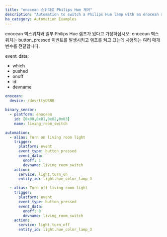 ```yaml
---
title: "enocean 스위치로 Philips Hue 제어"
description: "Automation to switch a Philips Hue lamp with an enocean switch."
ha_category: Automation Examples
---
```


enocean 벽스위치와 일부 Philips Hue 램프가 있다고 가정하십시오. enocean 벽스위치는 button_pressed 이벤트를 발생시키고 램프를 켜고 끄는데 사용되는 여러 매개 변수를 전달합니다. 

event_data:

* which
* pushed
* onoff
* id
* devname

```yaml
enocean:
  device: /dev/ttyUSB0

binary_sensor:
  - platform: enocean
    id: [0x00,0x01,0x02,0x03]
    name: living_room_switch

automation:
  - alias: Turn on living room light
    trigger:
      platform: event
      event_type: button_pressed
      event_data:
        onoff: 1
        devname: living_room_switch
    action:
      service: light.turn_on
      entity_id: light.hue_color_lamp_3

  - alias: Turn off living room light
    trigger:
      platform: event
      event_type: button_pressed
      event_data:
        onoff: 0
        devname: living_room_switch
    action:
      service: light.turn_off
      entity_id: light.hue_color_lamp_3
```
